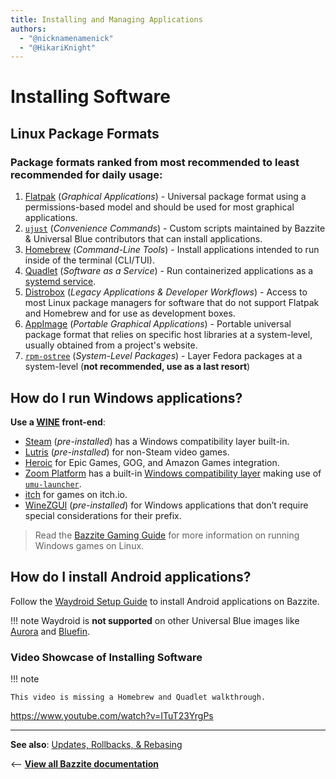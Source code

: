 ```yaml
---
title: Installing and Managing Applications
authors:
  - "@nicknamenamenick"
  - "@HikariKnight"
---
```


<!-- ANCHOR: METADATA -->
<!--{"url_discourse": "https://universal-blue.discourse.group/docs?topic=35", "fetched_at": "2024-09-03 16:43:05.697052+00:00"}-->
<!-- ANCHOR_END: METADATA -->

# Installing Software

## Linux Package Formats

### **Package formats ranked from most recommended to least recommended for daily usage**:

1. [Flatpak](./Flatpak.md) (_Graphical Applications_) - Universal package format using a permissions-based model and should be used for most graphical applications.
2. [`ujust`](./ujust.md) (_Convenience Commands_) - Custom scripts maintained by Bazzite & Universal Blue contributors that can install applications.
3. [Homebrew](./Homebrew.md) (_Command-Line Tools_) - Install applications intended to run inside of the terminal (CLI/TUI).
4. [Quadlet](./Quadlet.md)  (_Software as a Service_) - Run containerized applications as a [systemd service](https://docs.redhat.com/en/documentation/red_hat_enterprise_linux/7/html/system_administrators_guide/chap-managing_services_with_systemd#sect-Managing_Services_with_systemd-Services).
5. [Distrobox](./Distrobox.md) (_Legacy Applications & Developer Workflows_) - Access to most Linux package managers for software that do not support Flatpak and Homebrew and for use as development boxes.
6. [AppImage](./AppImage.md) (_Portable Graphical Applications_) - Portable universal package format that relies on specific host libraries at a system-level, usually obtained from a project's website.
7. [`rpm-ostree`](./rpm-ostree.md) (_System-Level Packages_) - Layer Fedora packages at a system-level (**not recommended, use as a last resort**)

## How do I run Windows applications?

**Use a [WINE](https://www.winehq.org/) front-end**:

- [Steam](https://store.steampowered.com/) (_pre-installed_) has a Windows compatibility layer built-in.
- [Lutris](https://lutris.net/about) (_pre-installed_) for non-Steam video games.
- [Heroic](https://heroicgameslauncher.com/) for Epic Games, GOG, and Amazon Games integration.
- [Zoom Platform](https://www.zoom-platform.com/) has a built-in [Windows compatibility layer](https://zoom-platform.sh/) making use of [`umu-launcher`](https://github.com/Open-Wine-Components/umu-launcher).
- [itch](https://flathub.org/apps/io.itch.itch) for games on itch.io.
- [WineZGUI](https://github.com/fastrizwaan/WineZGUI) (_pre-installed_) for Windows applications that don’t require special considerations for their prefix.

>Read the [Bazzite Gaming Guide](/Gaming/index.md) for more information on running Windows games on Linux.

## How do I install Android applications?

Follow the [Waydroid Setup Guide](./Waydroid_Setup_Guide.md) to install Android applications on Bazzite.

!!! note
    Waydroid is **not supported** on other Universal Blue images like [Aurora](https://getaurora.dev/) and [Bluefin](https://projectbluefin.io/).

### Video Showcase of Installing Software

!!! note

    This video is missing a Homebrew and Quadlet walkthrough.

https://www.youtube.com/watch?v=ITuT23YrgPs

<hr>

**See also**: [Updates, Rollbacks, & Rebasing](../Installing_and_Managing_Software/Updates_Rollbacks_and_Rebasing/index.md)

<-- [**View all Bazzite documentation**](../index.md)
